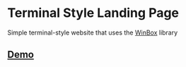 # Terminal Style Landing Page

Simple terminal-style website that uses the [WinBox](https://github.com/nextapps-de/winbox) library

## [Demo](https://zeskil.github.io/terminal-portfolio/)

